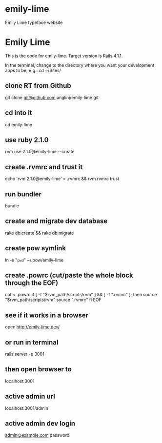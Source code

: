 emily-lime
==========

Emily Lime typeface website

# Emily Lime
This is the code for emily-lime. Target version is Rails 4.1.1.

In the terminal, change to the directory where you want your development apps to be, e.g.:
cd ~/Sites/

## clone RT from Github
git clone git@github.com:anglinj/emily-lime.git

## cd into it
cd emily-lime

## use ruby 2.1.0
rvm use 2.1.0@emily-lime --create

## create .rvmrc and trust it
echo 'rvm 2.1.0@emily-lime' > .rvmrc && rvm rvmrc trust

## run bundler
bundle

## create and migrate dev database
rake db:create && rake db:migrate

## create pow symlink
ln -s "`pwd`" ~/.pow/emily-lime

## create .powrc (cut/paste the whole block through the EOF)
cat <<EOF > .powrc
if [ -f "\$rvm_path/scripts/rvm" ] && [ -f ".rvmrc" ]; then
  source "\$rvm_path/scripts/rvm"
  source ".rvmrc"
fi
EOF

## see if it works in a browser
open http://emily-lime.dev/

## or run in terminal
rails server -p 3001

## then open browser to 
localhost:3001

## active admin url
localhost:3001/admin

## active admin dev login
admin@example.com
password
